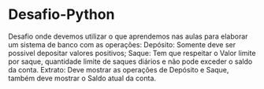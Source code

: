 ﻿# Desafio-Python
Desafio onde devemos utilizar o que aprendemos nas aulas para elaborar um sistema de banco com as operações:
Depósito: Somente deve ser possivel depositar valores positivos;
Saque: Tem que respeitar o Valor limite por saque, quantidade limite de  saques diários e não pode exceder o saldo da conta.
Extrato: Deve mostrar as operações de Depósito e Saque, também deve mostrar o Saldo atual da conta. 
